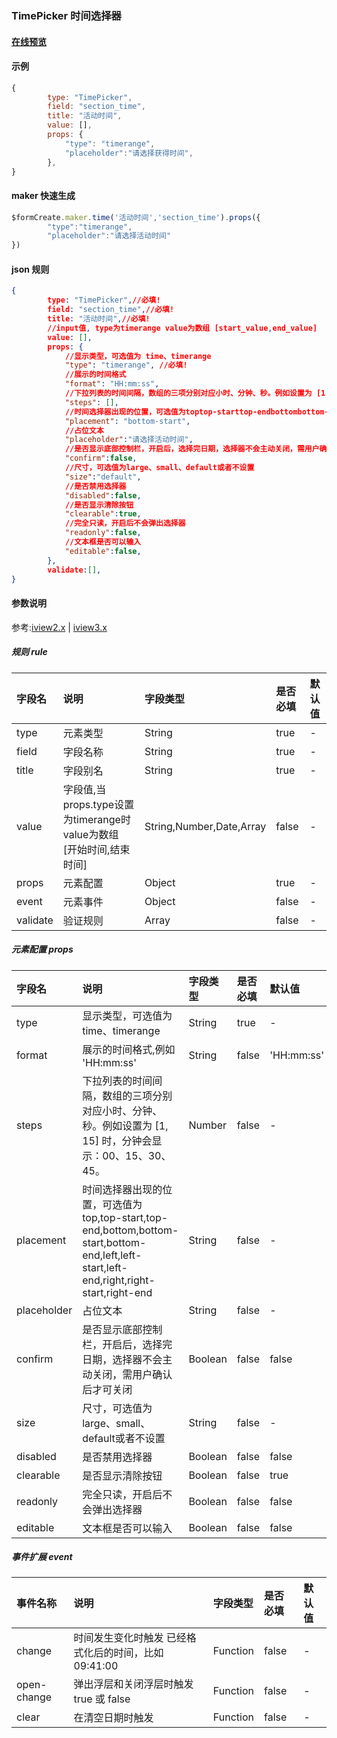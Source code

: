### TimePicker 时间选择器

#### [在线预览](https://jsrun.net/GehKp/edit)

#### 示例
```js
{  
        type: "TimePicker",
        field: "section_time",
        title: "活动时间",
        value: [], 
        props: {
            "type": "timerange",
            "placeholder":"请选择获得时间", 
        },
}
```

#### maker 快速生成
```js
$formCreate.maker.time('活动时间','section_time').props({
        "type":"timerange",
        "placeholder":"请选择活动时间"
})
```

#### json 规则
```json
{
        type: "TimePicker",//必填!
        field: "section_time",//必填!
        title: "活动时间",//必填!
        //input值, type为timerange value为数组 [start_value,end_value]
        value: [],
        props: {
            //显示类型，可选值为 time、timerange
            "type": "timerange", //必填!
            //展示的时间格式
            "format": "HH:mm:ss",
            //下拉列表的时间间隔，数组的三项分别对应小时、分钟、秒。例如设置为 [1, 15] 时，分钟会显示：00、15、30、45。
            "steps": [],
            //时间选择器出现的位置，可选值为toptop-starttop-endbottombottom-startbottom-endleftleft-startleft-endrightright-startright-end
            "placement": "bottom-start",
            //占位文本
            "placeholder":"请选择活动时间",
            //是否显示底部控制栏，开启后，选择完日期，选择器不会主动关闭，需用户确认后才可关闭
            "confirm":false,
            //尺寸，可选值为large、small、default或者不设置
            "size":"default",
            //是否禁用选择器
            "disabled":false,
            //是否显示清除按钮
            "clearable":true,
            //完全只读，开启后不会弹出选择器
            "readonly":false,
            //文本框是否可以输入
            "editable":false,
        },
        validate:[],
}
```

#### 参数说明

参考:[iview2.x](http://v2.iviewui.com/components/time-picker#API) | [iview3.x](https://www.iviewui.com/components/time-picker#API)



##### 规则 rule

| **字段名** | **说明** | **字段类型** | **是否必填** | **默认值** |
| :--- | :--- | :--- | :--- | :--- |
| type | 元素类型 | String | true | - |
| field | 字段名称 | String | true | - |
| title | 字段别名 | String | true | - |
| value | 字段值,当props.type设置为timerange时value为数组 \[开始时间,结束时间\] | String,Number,Date,Array | false | - |
| props | 元素配置 | Object | true | - |
| event | 元素事件 | Object | false | - |
| validate | 验证规则 | Array | false | - |


##### 元素配置 props

| 字段名 | 说明 | 字段类型 | 是否必填 | 默认值 |
| :--- | :--- | :--- | :--- | :--- |
| type | 显示类型，可选值为 time、timerange | String | true | - |
| format | 展示的时间格式,例如 'HH:mm:ss' | String | false | 'HH:mm:ss' |
| steps | 下拉列表的时间间隔，数组的三项分别对应小时、分钟、秒。例如设置为 \[1, 15\] 时，分钟会显示：00、15、30、45。 | Number | false | - |
| placement | 时间选择器出现的位置，可选值为top,top-start,top-end,bottom,bottom-start,bottom-end,left,left-start,left-end,right,right-start,right-end | String | false | - |
| placeholder | 占位文本 | String | false | - |
| confirm | 是否显示底部控制栏，开启后，选择完日期，选择器不会主动关闭，需用户确认后才可关闭 | Boolean | false | false |
| size | 尺寸，可选值为large、small、default或者不设置 | String | false | - |
| disabled | 是否禁用选择器 | Boolean | false | false |
| clearable | 是否显示清除按钮 | Boolean | false | true |
| readonly | 完全只读，开启后不会弹出选择器 | Boolean | false | false |
| editable | 文本框是否可以输入 | Boolean | false | false |


##### 事件扩展 event

| 事件名称 | 说明 | 字段类型 | 是否必填 | 默认值 |
| :--- | :--- | :--- | :--- | :--- |
| change | 时间发生变化时触发 已经格式化后的时间，比如 09:41:00 | Function | false | - |
| open-change | 弹出浮层和关闭浮层时触发 true 或 false | Function | false | - |
| clear | 在清空日期时触发 | Function | false | - |


